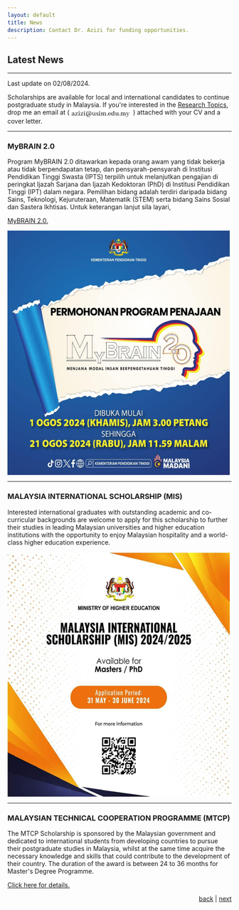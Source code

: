 ```yaml
---
layout: default
title: News
description: Contact Dr. Azizi for funding opportunities.
---
```


## Latest News
* * *
Last update on 02/08/2024.

Scholarships are available for local and international candidates to continue postgraduate study in Malaysia. If you're interested in the <a href="research">Research Topics</a>, drop me an email at (<img src="images/email.jpg" style="vertical-align:top">) attached with your CV and a cover letter. 

* * *
### MyBRAIN 2.0

Program MyBRAIN 2.0 ditawarkan kepada orang awam yang tidak bekerja atau tidak berpendapatan tetap, dan pensyarah-pensyarah di Institusi Pendidikan Tinggi Swasta (IPTS) terpilih untuk melanjutkan pengajian di peringkat Ijazah Sarjana dan Ijazah Kedoktoran (PhD) di Institusi Pendidikan Tinggi (IPT) dalam negara. Pemilihan bidang adalah terdiri daripada bidang Sains, Teknologi, Kejuruteraan, Matematik (STEM) serta bidang Sains Sosial dan Sastera Ikhtisas. Untuk keterangan lanjut sila layari, 

<a href="https://biasiswa.mohe.gov.my/MyBrain2/">MyBRAIN 2.0.</a>


<a href="https://biasiswa.mohe.gov.my/MyBrain2/"><img src="images/mybrain2-2.jpeg" width="500" height="550" align="center"></a>

* * *
### MALAYSIA INTERNATIONAL SCHOLARSHIP (MIS)
 
Interested international graduates with outstanding academic and co-curricular backgrounds are welcome to apply for this scholarship to further their studies in leading Malaysian universities and higher education institutions with the opportunity to enjoy Malaysian hospitality and a world-class higher education experience.

<a href="https://biasiswa.mohe.gov.my/INTER/doc/MIS/Guidelines%20MIS%202024.pdf"><img src="images/mis2024.jpg" width="500" height="550" align="center"></a>


* * *
### MALAYSIAN TECHNICAL COOPERATION PROGRAMME (MTCP)

The MTCP Scholarship is sponsored by the Malaysian government and dedicated to international students from developing countries to pursue their postgraduate studies in Malaysia, whilst at the same time acquire the necessary knowledge and skills that could contribute to the development of their country. The duration of the award is between 24 to 36 months for Master's Degree Programme.

<a href="https://mtcp.kln.gov.my/scholarship">Click here for details.</a>

<p style="text-align: right;">
<a href="blog-list">back</a> | <a href="./">next</a> 
</p>